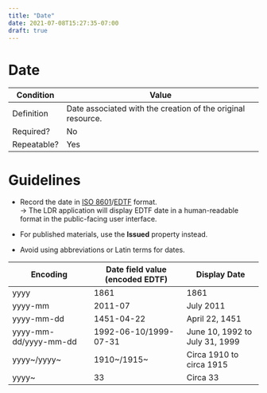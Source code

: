 ```yaml
---
title: "Date"
date: 2021-07-08T15:27:35-07:00
draft: true
---
```


# Date

| Condition  | Value |
|-------------|---------------------------|
| Definition  | Date associated with the creation of the original resource. |
| Required?   | No                        |
| Repeatable? | Yes                        |

# Guidelines

- Record the date in <u>[ISO 8601](https://www.iso.org/iso-8601-date-and-time-format.html)</u>/<u>[EDTF](https://www.loc.gov/standards/datetime/)</u> format. \
&rarr; The LDR application will display EDTF date in a human-readable format in the
 public-facing user interface.

 -  For published materials, use the **Issued** property instead.

 -  Avoid using abbreviations or Latin terms for dates.

 | Encoding      | Date field value (encoded EDTF) | Display Date |
 | ----------- | ----------- | ----------- |
 | yyyy     | 1861       | 1861       |
 | yyyy-mm   | 2011-07        | July 2011        |
 | yyyy-mm-dd     | 1451-04-22       | April 22, 1451       |
 | yyyy-mm-dd/yyyy-mm-dd   | 1992-06-10/1999-07-31        | June 10, 1992 to July 31, 1999        |
 | yyyy~/yyyy~     | 1910~/1915~       | Circa 1910 to circa 1915       |
 | yyyy~   | 33        | Circa 33        |

